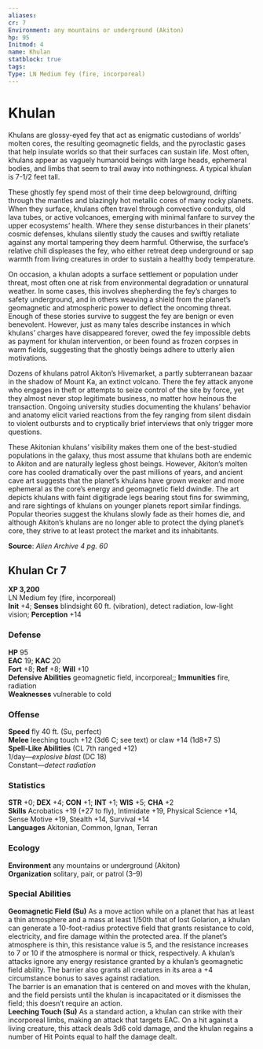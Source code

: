 ```yaml
---
aliases: 
cr: 7
Environment: any mountains or underground (Akiton)
hp: 95
Initmod: 4
name: Khulan
statblock: true
tags: 
Type: LN Medium fey (fire, incorporeal)
---
```


# Khulan

Khulans are glossy-eyed fey that act as enigmatic custodians of worlds’ molten cores, the resulting geomagnetic fields, and the pyroclastic gases that help insulate worlds so that their surfaces can sustain life. Most often, khulans appear as vaguely humanoid beings with large heads, ephemeral bodies, and limbs that seem to trail away into nothingness. A typical khulan is 7-1/2 feet tall.

These ghostly fey spend most of their time deep belowground, drifting through the mantles and blazingly hot metallic cores of many rocky planets. When they surface, khulans often travel through convective conduits, old lava tubes, or active volcanoes, emerging with minimal fanfare to survey the upper ecosystems’ health. Where they sense disturbances in their planets’ cosmic defenses, khulans silently study the causes and swiftly retaliate against any mortal tampering they deem harmful. Otherwise, the surface’s relative chill displeases the fey, who either retreat deep underground or sap warmth from living creatures in order to sustain a healthy body temperature.

On occasion, a khulan adopts a surface settlement or population under threat, most often one at risk from environmental degradation or unnatural weather. In some cases, this involves shepherding the fey’s charges to safety underground, and in others weaving a shield from the planet’s geomagnetic and atmospheric power to deflect the oncoming threat. Enough of these stories survive to suggest the fey are benign or even benevolent. However, just as many tales describe instances in which khulans’ charges have disappeared forever, owed the fey impossible debts as payment for khulan intervention, or been found as frozen corpses in warm fields, suggesting that the ghostly beings adhere to utterly alien motivations.

Dozens of khulans patrol Akiton’s Hivemarket, a partly subterranean bazaar in the shadow of Mount Ka, an extinct volcano. There the fey attack anyone who engages in theft or attempts to seize control of the site by force, yet they almost never stop legitimate business, no matter how heinous the transaction. Ongoing university studies documenting the khulans’ behavior and anatomy elicit varied reactions from the fey ranging from silent disdain to violent outbursts and to cryptically brief interviews that only trigger more questions.

These Akitonian khulans’ visibility makes them one of the best-studied populations in the galaxy, thus most assume that khulans both are endemic to Akiton and are naturally legless ghost beings. However, Akiton’s molten core has cooled dramatically over the past millions of years, and ancient cave art suggests that the planet’s khulans have grown weaker and more ephemeral as the core’s energy and geomagnetic field dwindle. The art depicts khulans with faint digitigrade legs bearing stout fins for swimming, and rare sightings of khulans on younger planets report similar findings. Popular theories suggest the khulans slowly fade as their homes die, and although Akiton’s khulans are no longer able to protect the dying planet’s core, they strive to at least protect the market and its inhabitants.

**Source**:  _Alien Archive 4 pg. 60_

## Khulan Cr 7

**XP 3,200**  
LN Medium fey (fire, incorporeal)  
**Init** +4; **Senses** blindsight 60 ft. (vibration), detect radiation, low-light vision; **Perception** +14  

### Defense

**HP** 95  
**EAC** 19; **KAC** 20  
**Fort** +8; **Ref** +8; **Will** +10  
**Defensive Abilities** geomagnetic field, incorporeal;; **Immunities** fire, radiation  
**Weaknesses** vulnerable to cold

### Offense

**Speed** fly 40 ft. (Su, perfect)  
**Melee** leeching touch +12 (3d6 C; see text) or claw +14 (1d8+7 S)  
**Spell-Like Abilities** (CL 7th ranged +12)  
1/day—_explosive blast_ (DC 18)  
Constant—_detect radiation_

### Statistics

**STR** +0; **DEX** +4; **CON** +1; **INT** +1; **WIS** +5; **CHA** +2  
**Skills** Acrobatics +19 (+27 to fly), Intimidate +19, Physical Science +14, Sense Motive +19, Stealth +14, Survival +14  
**Languages** Akitonian, Common, Ignan, Terran

### Ecology

**Environment** any mountains or underground (Akiton)  
**Organization** solitary, pair, or patrol (3–9)

### Special Abilities

**Geomagnetic Field (Su)** As a move action while on a planet that has at least a thin atmosphere and a mass at least 1/50th that of lost Golarion, a khulan can generate a 10-foot-radius protective field that grants resistance to cold, electricity, and fire damage within the protected area. If the planet’s atmosphere is thin, this resistance value is 5, and the resistance increases to 7 or 10 if the atmosphere is normal or thick, respectively. A khulan’s attacks ignore any energy resistance granted by a khulan’s geomagnetic field ability. The barrier also grants all creatures in its area a +4 circumstance bonus to saves against radiation.  
The barrier is an emanation that is centered on and moves with the khulan, and the field persists until the khulan is incapacitated or it dismisses the field; this doesn’t require an action.  
**Leeching Touch (Su)** As a standard action, a khulan can strike with their incorporeal limbs, making an attack that targets EAC. On a hit against a living creature, this attack deals 3d6 cold damage, and the khulan regains a number of Hit Points equal to half the damage dealt.
